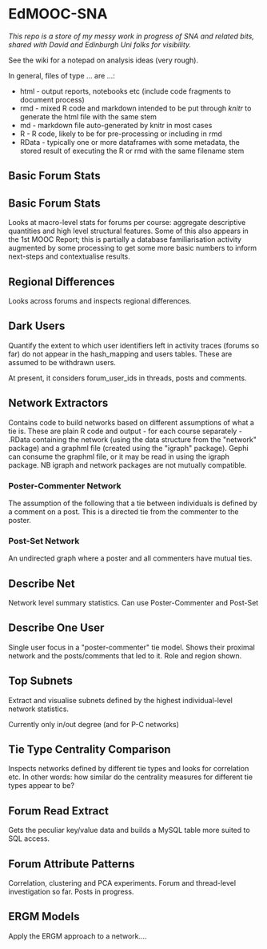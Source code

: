 EdMOOC-SNA
==========
_This repo is a store of my messy work in progress of SNA and related bits, shared with David and Edinburgh Uni folks for visibility._

See the wiki for a notepad on analysis ideas (very rough).

In general, files of type ... are ...:
* html - output reports, notebooks etc (include code fragments to document process)
* rmd - mixed R code and markdown intended to be put through _knitr_ to generate the html file with the same stem
* md - markdown file auto-generated by knitr in most cases
* R - R code, likely to be for pre-processing or including in rmd
* RData - typically one or more dataframes with some metadata, the stored result of executing the R or rmd with the same filename stem

Basic Forum Stats
---------

## Basic Forum Stats

Looks at macro-level stats for forums per course: aggregate descriptive quantities and high level structural features. Some of this also appears in the 1st MOOC Report; this is partially a database familiarisation activity augmented by some processing to get some more basic numbers to inform next-steps and contextualise results.

## Regional Differences

Looks across forums and inspects regional differences.

Dark Users
----------

Quantify the extent to which user identifiers left in activity traces (forums so far) do not appear in the hash_mapping and users tables. These are assumed to be withdrawn users.

At present, it considers forum_user_ids in threads, posts and comments.

Network Extractors
-----------------

Contains code to build networks based on different assumptions of what a tie is. These are plain R code and output - for each course separately - .RData containing the network (using the data structure from the "network" package) and a graphml file (created using the "igraph" package). Gephi can consume the graphml file, or it may be read in using the igraph package. NB igraph and network packages are not mutually compatible.

### Poster-Commenter Network

The assumption of the following that a tie between individuals is defined by a comment on a post. This is a directed tie from the commenter to the poster.

### Post-Set Network

An undirected graph where a poster and all commenters have mutual ties.

Describe Net
------------

Network level summary statistics. Can use Poster-Commenter and Post-Set

Describe One User
-----------

Single user focus in a "poster-commenter" tie model. Shows their proximal network and the posts/comments that led to it. Role and region shown.

Top Subnets
-----------

Extract and visualise subnets defined by the highest individual-level network statistics.

Currently only in/out degree (and for P-C networks)

Tie Type Centrality Comparison
------------

Inspects networks defined by different tie types and looks for correlation etc. In other words: how similar do the centrality measures for different tie types appear to be?

Forum Read Extract
-------------

Gets the peculiar key/value data and builds a MySQL table more suited to SQL access.

Forum Attribute Patterns
-----------

Correlation, clustering and PCA experiments. Forum and thread-level investigation so far. Posts in progress.

ERGM Models
--------------------

Apply the ERGM approach to a network....